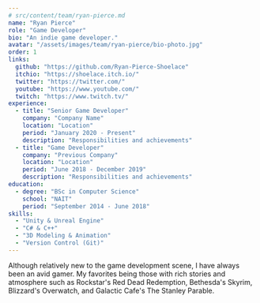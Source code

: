 ```yaml
---
# src/content/team/ryan-pierce.md
name: "Ryan Pierce"
role: "Game Developer"
bio: "An indie game developer."
avatar: "/assets/images/team/ryan-pierce/bio-photo.jpg"
order: 1
links:
  github: "https://github.com/Ryan-Pierce-Shoelace"
  itchio: "https://shoelace.itch.io/"
  twitter: "https://twitter.com/"
  youtube: "https://www.youtube.com/"
  twitch: "https://www.twitch.tv/"
experience:
  - title: "Senior Game Developer"
    company: "Company Name"
    location: "Location"
    period: "January 2020 - Present"
    description: "Responsibilities and achievements"
  - title: "Game Developer"
    company: "Previous Company"
    location: "Location"
    period: "June 2018 - December 2019"
    description: "Responsibilities and achievements"
education:
  - degree: "BSc in Computer Science"
    school: "NAIT"
    period: "September 2014 - June 2018"
skills:
  - "Unity & Unreal Engine"
  - "C# & C++"
  - "3D Modeling & Animation"
  - "Version Control (Git)"
---
```


Although relatively new to the game development scene, I have always been an avid gamer. My favorites being those with rich stories and atmosphere such as Rockstar's Red Dead Redemption, Bethesda's Skyrim, Blizzard's Overwatch, and Galactic Cafe's The Stanley Parable.